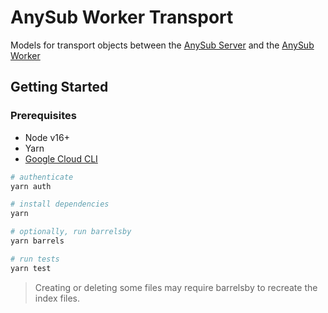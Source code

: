 # AnySub Worker Transport

Models for transport objects between the [AnySub Server](https://github.com/any-sub/server)
and the [AnySub Worker](https://github.com/any-sub/worker)

## Getting Started

### Prerequisites

* Node v16+
* Yarn
* [Google Cloud CLI](https://cloud.google.com/sdk/docs/install-sdk)

```bash
# authenticate
yarn auth

# install dependencies
yarn

# optionally, run barrelsby
yarn barrels

# run tests
yarn test
```

> Creating or deleting some files may require barrelsby to recreate the index files.